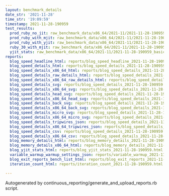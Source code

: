 ```yaml
---
layout: benchmark_details
date_str: '2021-11-28'
time_str: '19:09:59'
timestamp: 2021-11-28-190959
test_results:
  prod_ruby_no_jit: raw_benchmark_data/x86_64/2021-11/2021-11-28-190959_basic_benchmark_prod_ruby_no_jit.json
  prod_ruby_with_mjit: raw_benchmark_data/x86_64/2021-11/2021-11-28-190959_basic_benchmark_prod_ruby_with_mjit.json
  prod_ruby_with_yjit: raw_benchmark_data/x86_64/2021-11/2021-11-28-190959_basic_benchmark_prod_ruby_with_yjit.json
  ruby_30_with_mjit: raw_benchmark_data/x86_64/2021-11/2021-11-28-190959_basic_benchmark_ruby_30_with_mjit.json
  yjit_stats: raw_benchmark_data/x86_64/2021-11/2021-11-28-190959_basic_benchmark_yjit_stats.json
reports:
  blog_speed_headline_html: reports/blog_speed_headline_2021-11-28-190959.html
  blog_speed_details_html: reports/blog_speed_details_2021-11-28-190959.html
  blog_speed_details_x86_64_html: reports/blog_speed_details_2021-11-28-190959.x86_64.html
  blog_speed_details_raw_details_html: reports/blog_speed_details_2021-11-28-190959.raw_details.html
  blog_speed_details_x86_64_raw_details_html: reports/blog_speed_details_2021-11-28-190959.x86_64.raw_details.html
  blog_speed_details_svg: reports/blog_speed_details_2021-11-28-190959.svg
  blog_speed_details_x86_64_svg: reports/blog_speed_details_2021-11-28-190959.x86_64.svg
  blog_speed_details_head_svg: reports/blog_speed_details_2021-11-28-190959.head.svg
  blog_speed_details_x86_64_head_svg: reports/blog_speed_details_2021-11-28-190959.x86_64.head.svg
  blog_speed_details_back_svg: reports/blog_speed_details_2021-11-28-190959.back.svg
  blog_speed_details_x86_64_back_svg: reports/blog_speed_details_2021-11-28-190959.x86_64.back.svg
  blog_speed_details_micro_svg: reports/blog_speed_details_2021-11-28-190959.micro.svg
  blog_speed_details_x86_64_micro_svg: reports/blog_speed_details_2021-11-28-190959.x86_64.micro.svg
  blog_speed_details_tripwires_json: reports/blog_speed_details_2021-11-28-190959.tripwires.json
  blog_speed_details_x86_64_tripwires_json: reports/blog_speed_details_2021-11-28-190959.x86_64.tripwires.json
  blog_speed_details_csv: reports/blog_speed_details_2021-11-28-190959.csv
  blog_speed_details_x86_64_csv: reports/blog_speed_details_2021-11-28-190959.x86_64.csv
  blog_memory_details_html: reports/blog_memory_details_2021-11-28-190959.html
  blog_memory_details_x86_64_html: reports/blog_memory_details_2021-11-28-190959.x86_64.html
  blog_yjit_stats_html: reports/blog_yjit_stats_2021-11-28-190959.html
  variable_warmup_warmup_settings_json: reports/variable_warmup_2021-11-28-190959.warmup_settings.json
  blog_exit_reports_bench_list_html: reports/blog_exit_reports_2021-11-28-190959.bench_list.html
  iteration_count_html: reports/iteration_count_2021-11-28-190959.html

---
```

Autogenerated by continuous_reporting/generate_and_upload_reports.rb script.
